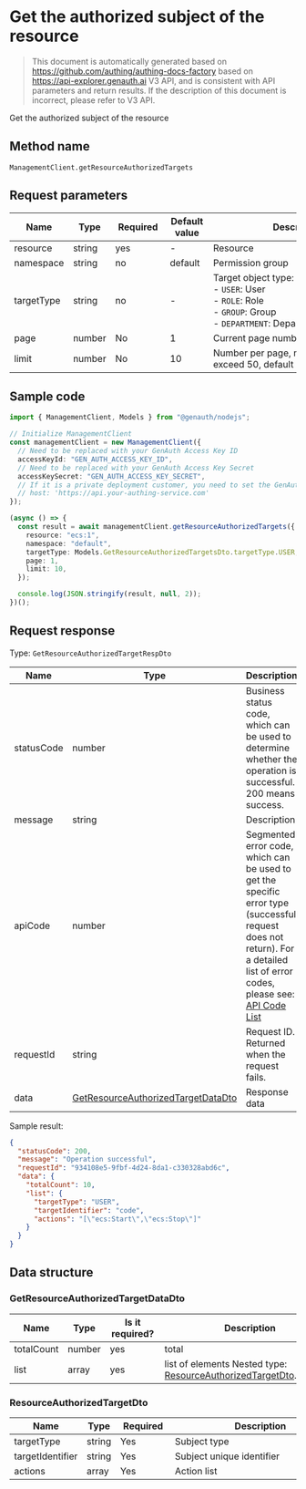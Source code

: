 # Get the authorized subject of the resource

<!--
Warning⚠️:
Do not modify this document directly,
https://github.com/Authing/authing-docs-factory
Use this project to generate
-->

<LastUpdated />

> This document is automatically generated based on https://github.com/authing/authing-docs-factory based on https://api-explorer.genauth.ai V3 API, and is consistent with API parameters and return results. If the description of this document is incorrect, please refer to V3 API.

Get the authorized subject of the resource

## Method name

`ManagementClient.getResourceAuthorizedTargets`

## Request parameters

| Name       | Type   | <div style="width:80px">Required</div> | <div style="width:60px">Default value</div> | <div style="width:300px">Description</div>                                                                    | <div style="width:200px">Sample value</div> |
| ---------- | ------ | -------------------------------------- | ------------------------------------------- | ------------------------------------------------------------------------------------------------------------- | ------------------------------------------- |
| resource   | string | yes                                    | -                                           | Resource                                                                                                      | `ecs:1`                                     |
| namespace  | string | no                                     | default                                     | Permission group                                                                                              |                                             |
| targetType | string | no                                     | -                                           | Target object type:<br>- `USER`: User<br>- `ROLE`: Role<br>- `GROUP`: Group<br>- `DEPARTMENT`: Department<br> | `USER`                                      |
| page       | number | No                                     | 1                                           | Current page number, starting from 1                                                                          | `1`                                         |
| limit      | number | No                                     | 10                                          | Number per page, maximum cannot exceed 50, default is 10                                                      | `10`                                        |

## Sample code

```ts
import { ManagementClient, Models } from "@genauth/nodejs";

// Initialize ManagementClient
const managementClient = new ManagementClient({
  // Need to be replaced with your GenAuth Access Key ID
  accessKeyId: "GEN_AUTH_ACCESS_KEY_ID",
  // Need to be replaced with your GenAuth Access Key Secret
  accessKeySecret: "GEN_AUTH_ACCESS_KEY_SECRET",
  // If it is a private deployment customer, you need to set the GenAuth service domain name
  // host: 'https://api.your-authing-service.com'
});

(async () => {
  const result = await managementClient.getResourceAuthorizedTargets({
    resource: "ecs:1",
    namespace: "default",
    targetType: Models.GetResourceAuthorizedTargetsDto.targetType.USER,
    page: 1,
    limit: 10,
  });

  console.log(JSON.stringify(result, null, 2));
})();
```

## Request response

Type: `GetResourceAuthorizedTargetRespDto`

| Name       | Type                                                                                 | Description                                                                                                                                                                                                                                                                                                                                         |
| ---------- | ------------------------------------------------------------------------------------ | --------------------------------------------------------------------------------------------------------------------------------------------------------------------------------------------------------------------------------------------------------------------------------------------------------------------------------------------------- |
| statusCode | number                                                                               | Business status code, which can be used to determine whether the operation is successful. 200 means success.                                                                                                                                                                                                                                        |
| message    | string                                                                               | Description                                                                                                                                                                                                                                                                                                                                         |
| apiCode    | number                                                                               | Segmented error code, which can be used to get the specific error type (successful request does not return). For a detailed list of error codes, please see: [API Code List](https://api-explorer.genauth.ai/?tag=group/%E5%BC%80%E5%8F%91%E5%87%86%E5%A4%87#tag/%E5%BC%80%E5%8F%91%E5%87%86%E5%A4%87/%E9%94%99%E8%AF%AF%E5%A4%84%E7%90%86/apiCode) |
| requestId  | string                                                                               | Request ID. Returned when the request fails.                                                                                                                                                                                                                                                                                                        |
| data       | <a href="#GetResourceAuthorizedTargetDataDto">GetResourceAuthorizedTargetDataDto</a> | Response data                                                                                                                                                                                                                                                                                                                                       |

Sample result:

```json
{
  "statusCode": 200,
  "message": "Operation successful",
  "requestId": "934108e5-9fbf-4d24-8da1-c330328abd6c",
  "data": {
    "totalCount": 10,
    "list": {
      "targetType": "USER",
      "targetIdentifier": "code",
      "actions": "[\"ecs:Start\",\"ecs:Stop\"]"
    }
  }
}
```

## Data structure

### <a id="GetResourceAuthorizedTargetDataDto"></a> GetResourceAuthorizedTargetDataDto

| Name       | Type   | <div style="width:80px">Is it required?</div> | <div style="width:300px">Description</div>                                                            | <div style="width:200px">Example value</div> |
| ---------- | ------ | --------------------------------------------- | ----------------------------------------------------------------------------------------------------- | -------------------------------------------- |
| totalCount | number | yes                                           | total                                                                                                 | `10`                                         |
| list       | array  | yes                                           | list of elements Nested type: <a href="#ResourceAuthorizedTargetDto">ResourceAuthorizedTargetDto</a>. |                                              |

### <a id="ResourceAuthorizedTargetDto"></a> ResourceAuthorizedTargetDto

| Name             | Type   | <div style="width:80px">Required</div> | <div style="width:300px">Description</div> | <div style="width:200px">Sample value</div> |
| ---------------- | ------ | -------------------------------------- | ------------------------------------------ | ------------------------------------------- |
| targetType       | string | Yes                                    | Subject type                               | USER                                        |
| targetIdentifier | string | Yes                                    | Subject unique identifier                  | `code`                                      |
| actions          | array  | Yes                                    | Action list                                | `["ecs:Start","ecs:Stop"]`                  |
